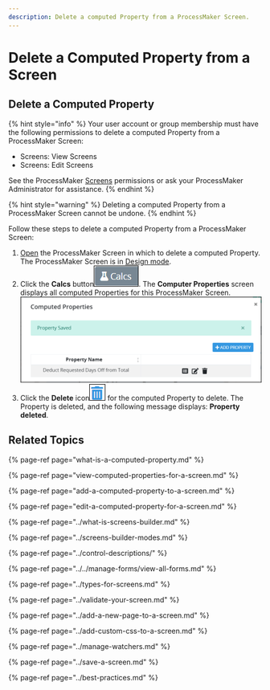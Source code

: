 ```yaml
---
description: Delete a computed Property from a ProcessMaker Screen.
---
```


# Delete a Computed Property from a Screen

## Delete a Computed Property

{% hint style="info" %}
Your user account or group membership must have the following permissions to delete a computed Property from a ProcessMaker Screen:

* Screens: View Screens
* Screens: Edit Screens

See the ProcessMaker [Screens](../../../../processmaker-administration/permission-descriptions-for-users-and-groups.md#screens) permissions or ask your ProcessMaker Administrator for assistance.
{% endhint %}

{% hint style="warning" %}
Deleting a computed Property from a ProcessMaker Screen cannot be undone.
{% endhint %}

Follow these steps to delete a computed Property from a ProcessMaker Screen:

1. [Open](../../manage-forms/view-all-forms.md) the ProcessMaker Screen in which to delete a computed Property. The ProcessMaker Screen is in [Design mode](../screens-builder-modes.md#editor-mode).
2. Click the **Calcs** button![](../../../../.gitbook/assets/computed-properties-button-screens-builder-processes.png). The **Computer Properties** screen displays all computed Properties for this ProcessMaker Screen. ![](../../../../.gitbook/assets/computed-properties-screen-with-property-screens-builder-processes.png)
3. Click the **Delete** icon![](../../../../.gitbook/assets/trash-icon-process-modeler-processes.png) for the computed Property to delete. The Property is deleted, and the following message displays: **Property deleted**.

## Related Topics

{% page-ref page="what-is-a-computed-property.md" %}

{% page-ref page="view-computed-properties-for-a-screen.md" %}

{% page-ref page="add-a-computed-property-to-a-screen.md" %}

{% page-ref page="edit-a-computed-property-for-a-screen.md" %}

{% page-ref page="../what-is-screens-builder.md" %}

{% page-ref page="../screens-builder-modes.md" %}

{% page-ref page="../control-descriptions/" %}

{% page-ref page="../../manage-forms/view-all-forms.md" %}

{% page-ref page="../types-for-screens.md" %}

{% page-ref page="../validate-your-screen.md" %}

{% page-ref page="../add-a-new-page-to-a-screen.md" %}

{% page-ref page="../add-custom-css-to-a-screen.md" %}

{% page-ref page="../manage-watchers.md" %}

{% page-ref page="../save-a-screen.md" %}

{% page-ref page="../best-practices.md" %}

